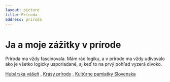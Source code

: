```yaml
---
layout: picture
title: Príroda
address: priroda
---
```

# Ja a moje zážitky v prírode
Príroda ma vždy fascinovala. Mám rád logiku, a v prírode ma vždy udivovalo ako je všetko logicky usporiadané, aj keď to na prvý pohľad vyzerá divoko.

[Hubárska vášeň](/Priroda#hriby) , [Krásy prírody](/Priroda#priroda) , [Kultúrne pamiatky Slovenska](/Priroda#pamiatky)